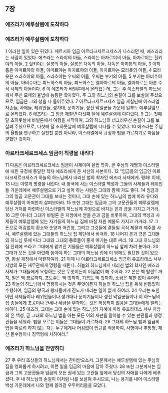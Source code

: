 ## 7장
### 에즈라가 예루살렘에 도착하다
### 에즈라가 예루살렘에 도착하다
1 이러한 일이 있은 뒤였다. 페르시아 임금 아르타크세르크세스가 다스리던 때, 에즈라라는 사람이 있었다. 에즈라는 스라야의 아들, 스라야는 아자르야의 아들, 아자르야는 힐키야의 아들,
2 힐키야는 살룸의 아들, 살룸은 차독의 아들, 차독은 아히툽의 아들,
3 아히툽은 아마르야의 아들, 아마르야는 아자르야의 아들, 아자르야는 므라욧의 아들,
4 므라욧은 즈라흐야의 아들, 즈라흐야는 우찌의 아들, 우찌는 부키의 아들,
5 부키는 아비수아의 아들, 아비수아는 피느하스의 아들, 피느하스는 엘아자르의 아들, 엘아자르는 아론 수석 사제의 아들이다.
6 이 에즈라가 바빌론에서 올라왔는데, 그는 주 이스라엘의 하느님께서 주신 모세의 율법에 능통한 학자였다. 주 그의 하느님의 손길이 그를 보살펴 주셨으므로, 임금은 그의 청을 다 들어주었다.
7 아르타크세르크세스 임금 제칠년에 이스라엘 자손들, 사제들, 레위인들, 성가대, 문지기들, 성전 막일꾼들 가운데 일부도 예루살렘으로 올라왔다.
8 에즈라는 그 임금 제칠년 다섯째 달에 예루살렘에 다다랐다.
9 그는 첫째 달 초하룻날에 바빌론에서 여행을 시작하여, 그의 하느님의 너그러우신 손길이 그를 보살펴 주셨으므로, 다섯째 달 초하룻날에 예루살렘에 다다를 수 있었다.
10 에즈라는 주님의 율법을 연구하고 실천할 뿐만 아니라, 이스라엘에서 규정과 법을 가르치기로 마음을 굳혔던 것이다.
### 아르타크세르크세스 임금이 칙령을 내리다
11 다음은 아르타크세르크세스 임금이 사제이며 율법 학자, 곧 주님의 계명과 이스라엘에 내린 규정에 통달한 학자 에즈라에게 준 서신의 사본이다.
12 “임금들의 임금인 아르타크세르크세스가 하늘의 하느님께서 내리신 법의 학자인 에즈라 사제에게. 평화! 이제,
13 나는 이렇게 명령을 내린다. 내 왕국에 사는 이스라엘 백성과 그들의 사제들과 레위인들 가운데에서 예루살렘으로 가고 싶어 하는 사람은 그대와 함께 가도 좋다.
14 임금과 그의 일곱 고문관이 그대를 보내는 것이니, 그대 손에 있는 하느님의 법에 따라 유다와 예루살렘이 어떠한지 살펴보아라.
15 또한 그대는 임금과 그의 고문관들이 예루살렘에 당신 거처를 마련하신 이스라엘의 하느님께 자원으로 바치는 은과 금을 가지고 가거라.
16 그뿐 아니라 그대가 바빌론 온 지방에서 얻을 은과 금을 비롯하여, 그대의 백성과 사제들이 예루살렘에 있는 자기들의 하느님 집에 바칠 자원 예물도 가지고 가거라.
17 그 돈으로 어김없이 황소와 숫양과 어린양, 그리고 그것들에 곁들일 곡식 제물과 제주를 사서, 예루살렘에 있는 그대들의 하느님 집 제단에서 바쳐라.
18 나머지 은과 금은 그대들의 하느님 뜻에 따라 그대와 그대의 동료들이 좋게 여기는 대로 써라.
19 그대 하느님의 집 전례에 쓰라고 그대에게 맡겨진 기물들은 예루살렘의 하느님 앞에 차려 놓아라.
20 그대가 모든 것을 마련해 놓아야 하는 그대의 하느님 집에 이 밖에도 필요한 것이 있으면, 왕실 재정에서 마련하여라.
21 이제 나 아르타크세르크세스 임금이 유프라테스 서부 지방의 모든 재무관에게 명령을 내린다. 하늘의 하느님께서 내리신 법의 학자인 에즈라 사제가 그대들에게 요청하는 것은 무엇이든지 어김없이 해 주어라.
22 은은 백 탈렌트까지, 밀은 백 코르까지, 포도주는 백 밧까지, 기름도 백 밧까지, 소금은 제한 없이 주어라.
23 하늘의 하느님께서 명령하시는 것은 무엇이든지 하늘의 하느님 집을 위해 빈틈없이 수행하여, 임금의 왕국과 왕자들에게 진노가 내리는 일이 없게 하여라.
24 우리는 또한 어떤 사제들이나 레위인들이나 성가대나 문지기들이나 성전 막일꾼들이나 이 하느님의 집 종들에게 조공이나 관세나 세금을 부과하는 것은 허용되지 않음을 그대들에게 알리는 바이다.
25 에즈라, 그대는 그대 손에 있는 하느님의 지혜에 따라 유프라테스 서부 지방의 온 백성, 곧 그대의 하느님 법을 아는 모든 이의 재판을 맡아볼 수 있는 판관들과 행정관들을 세워라. 법을 모르는 이들은 그대들이 가르쳐라.
26 그대의 하느님 법과 임금의 법을 따르려 하지 않는 자는 누구에게나 어김없이 법규를 적용하여, 사형이나 추방형, 재산 몰수형이나 징역형에 처하여라.”
### 에즈라가 하느님을 찬양하다
27 주 우리 조상들의 하느님께서는 찬미받으소서. 그분께서는 예루살렘에 있는 주님의 집을 영화롭게 하시려고, 이런 일을 임금의 마음에 담아 주셨다.
28 또한 그분께서는 임금과 그의 고문관들과 임금의 모든 권세 있는 고관들 앞에서 당신의 자애를 나에게 베푸셨다. 주 내 하느님의 손길이 이처럼 나를 보살펴 주시므로, 나는 용기를 내어 이스라엘 백성 가운데에서 나와 함께 올라갈 우두머리들을 모았다.
